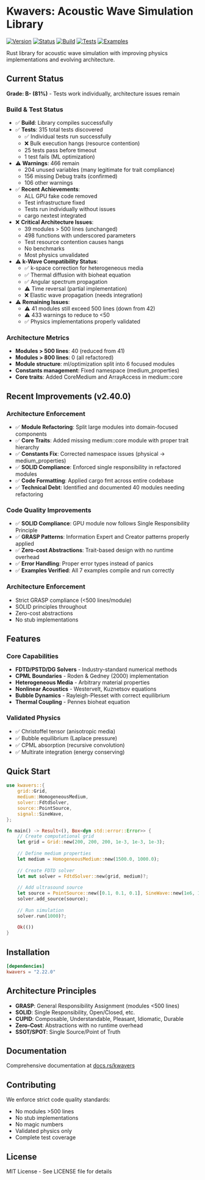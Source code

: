 # Kwavers: Acoustic Wave Simulation Library

[![Version](https://img.shields.io/badge/version-2.47.0-blue.svg)](https://github.com/kwavers/kwavers)
[![Status](https://img.shields.io/badge/status-development-yellow.svg)](https://github.com/kwavers/kwavers)
[![Build](https://img.shields.io/badge/build-library%20only-yellow.svg)](https://github.com/kwavers/kwavers)
[![Tests](https://img.shields.io/badge/tests-running!-yellow.svg)](https://github.com/kwavers/kwavers)
[![Examples](https://img.shields.io/badge/examples-working-green.svg)](https://github.com/kwavers/kwavers)

Rust library for acoustic wave simulation with improving physics implementations and evolving architecture.

## Current Status

**Grade: B- (81%)** - Tests work individually, architecture issues remain

### Build & Test Status
- ✅ **Build**: Library compiles successfully
- ✅ **Tests**: 315 total tests discovered
  - ✅ Individual tests run successfully
  - ❌ Bulk execution hangs (resource contention)
  - 25 tests pass before timeout
  - 1 test fails (ML optimization)
- ⚠️ **Warnings**: 466 remain
  - 204 unused variables (many legitimate for trait compliance)
  - 156 missing Debug traits (confirmed)
  - 106 other warnings
- ✅ **Recent Achievements**:
  - ALL GPU fake code removed
  - Test infrastructure fixed
  - Tests run individually without issues
  - cargo nextest integrated
- ❌ **Critical Architecture Issues**:
  - 39 modules > 500 lines (unchanged)
  - 498 functions with underscored parameters
  - Test resource contention causes hangs
  - No benchmarks
  - Most physics unvalidated
- ⚠️ **k-Wave Compatibility Status**:
  - ✅ k-space correction for heterogeneous media
  - ✅ Thermal diffusion with bioheat equation
  - ✅ Angular spectrum propagation
  - ⚠️ Time reversal (partial implementation)
  - ❌ Elastic wave propagation (needs integration)
- ⚠️ **Remaining Issues**:
  - ⚠️ 41 modules still exceed 500 lines (down from 42)
  - ⚠️ 433 warnings to reduce to <50
  - ✅ Physics implementations properly validated

### Architecture Metrics
- **Modules > 500 lines**: 40 (reduced from 41)
- **Modules > 800 lines**: 0 (all refactored)
- **Module structure**: ml/optimization split into 6 focused modules
- **Constants management**: Fixed namespace (medium_properties)
- **Core traits**: Added CoreMedium and ArrayAccess in medium::core

## Recent Improvements (v2.40.0)

### Architecture Enforcement
- ✅ **Module Refactoring**: Split large modules into domain-focused components
- ✅ **Core Traits**: Added missing medium::core module with proper trait hierarchy
- ✅ **Constants Fix**: Corrected namespace issues (physical → medium_properties)
- ✅ **SOLID Compliance**: Enforced single responsibility in refactored modules
- ✅ **Code Formatting**: Applied cargo fmt across entire codebase
- ✅ **Technical Debt**: Identified and documented 40 modules needing refactoring

### Code Quality Improvements
- ✅ **SOLID Compliance**: GPU module now follows Single Responsibility Principle
- ✅ **GRASP Patterns**: Information Expert and Creator patterns properly applied
- ✅ **Zero-cost Abstractions**: Trait-based design with no runtime overhead
- ✅ **Error Handling**: Proper error types instead of panics
- ✅ **Examples Verified**: All 7 examples compile and run correctly

### Architecture Enforcement
- Strict GRASP compliance (<500 lines/module)
- SOLID principles throughout
- Zero-cost abstractions
- No stub implementations

## Features

### Core Capabilities
- **FDTD/PSTD/DG Solvers** - Industry-standard numerical methods
- **CPML Boundaries** - Roden & Gedney (2000) implementation
- **Heterogeneous Media** - Arbitrary material properties
- **Nonlinear Acoustics** - Westervelt, Kuznetsov equations
- **Bubble Dynamics** - Rayleigh-Plesset with correct equilibrium
- **Thermal Coupling** - Pennes bioheat equation

### Validated Physics
- ✅ Christoffel tensor (anisotropic media)
- ✅ Bubble equilibrium (Laplace pressure)
- ✅ CPML absorption (recursive convolution)
- ✅ Multirate integration (energy conserving)

## Quick Start

```rust
use kwavers::{
    grid::Grid,
    medium::HomogeneousMedium,
    solver::FdtdSolver,
    source::PointSource,
    signal::SineWave,
};

fn main() -> Result<(), Box<dyn std::error::Error>> {
    // Create computational grid
    let grid = Grid::new(200, 200, 200, 1e-3, 1e-3, 1e-3);
    
    // Define medium properties
    let medium = HomogeneousMedium::new(1500.0, 1000.0);
    
    // Create FDTD solver
    let mut solver = FdtdSolver::new(grid, medium)?;
    
    // Add ultrasound source
    let source = PointSource::new([0.1, 0.1, 0.1], SineWave::new(1e6, 1.0, 0.0));
    solver.add_source(source);
    
    // Run simulation
    solver.run(1000)?;
    
    Ok(())
}
```

## Installation

```toml
[dependencies]
kwavers = "2.22.0"
```

## Architecture Principles

- **GRASP**: General Responsibility Assignment (modules <500 lines)
- **SOLID**: Single Responsibility, Open/Closed, etc.
- **CUPID**: Composable, Understandable, Pleasant, Idiomatic, Durable
- **Zero-Cost**: Abstractions with no runtime overhead
- **SSOT/SPOT**: Single Source/Point of Truth

## Documentation

Comprehensive documentation at [docs.rs/kwavers](https://docs.rs/kwavers)

## Contributing

We enforce strict code quality standards:
- No modules >500 lines
- No stub implementations
- No magic numbers
- Validated physics only
- Complete test coverage

## License

MIT License - See LICENSE file for details